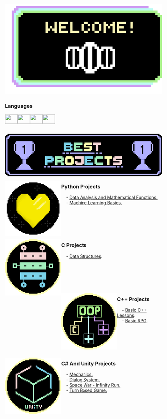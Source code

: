 <p align="center">
<img align="center"src="https://github.com/heloisaPazeti/heloisaPazeti/blob/main/Welcome4.gif"/>
</p>

##

### Languages
<img height="30" width="40" src="https://cdn.jsdelivr.net/gh/devicons/devicon/icons/c/c-line.svg"><img height="30" width="40" src="https://cdn.jsdelivr.net/gh/devicons/devicon@latest/icons/cplusplus/cplusplus-plain.svg"><img height="30" width="40" src="https://cdn.jsdelivr.net/gh/devicons/devicon/icons/csharp/csharp-line.svg"><img height="30" width="40" src="https://cdn.jsdelivr.net/gh/devicons/devicon@latest/icons/python/python-original.svg">

##

<p align="center">
  <img align="center" height="136" width="512" src="https://github.com/heloisaPazeti/heloisaPazeti/blob/main/BestProjectsFinal.png"/>
</p>

<p>
  <a href="https://github.com/heloisaPazeti/SpaceWar">
  <img align="left" height="180" width="180" src="https://github.com/heloisaPazeti/heloisaPazeti/blob/main/SpaceWarIcon.png" />
  </a>
  
  ### Python Projects
  &nbsp;&nbsp;&nbsp;&nbsp;- <a href="https://github.com/heloisaPazeti/Calc_Numeric">Data Analysis and Mathematical Functions.</a><br>
  &nbsp;&nbsp;&nbsp;&nbsp;- <a href="">Machine Learning Basics.</a><br>
  
  <br>
</p>
<br>
<br>
<br>

<p>  
  <img align="left" height="180" width="180" src="https://github.com/heloisaPazeti/heloisaPazeti/blob/main/DataStructure.png" />
  </a>
  
  ### C Projects
  &nbsp;&nbsp;&nbsp;&nbsp;- <a href="https://github.com/heloisaPazeti/EstruturaDeDados">Data Structures</a>.<br>
  
  <br>
</p>


<br>
<br>
<br>
<p>  
  <a href="https://github.com/heloisaPazeti/EstruturaDeDados">
  <img align="left" height="180" width="180" src="https://github.com/heloisaPazeti/heloisaPazeti/blob/main/Cplusplus.png" />
  </a>
  
  ### C++ Projects
  &nbsp;&nbsp;&nbsp;&nbsp;- <a href="https://github.com/heloisaPazeti/Basic_Cplusplus_Lessons/tree/main">Basic C++ Lessons</a>.<br>
  &nbsp;&nbsp;&nbsp;&nbsp;- <a href="https://github.com/drdbrioso/trabalhoFinalPOO2024">Basic RPG</a>.<br>
  
  <br>
</p>


<br>
<br>
<br>

<p>
  <a href="https://github.com/heloisaPazeti/UnityMechanics2D">
  <img align="left" height="180" width="180" src="https://github.com/heloisaPazeti/heloisaPazeti/blob/main/UnityProjectImage.png" />
  </a>
  
  ### C# And Unity Projects
  &nbsp;&nbsp;&nbsp;&nbsp;- <a href="https://github.com/heloisaPazeti/UnityMechanics2D">Mechanics.</a><br>
  &nbsp;&nbsp;&nbsp;&nbsp;- <a href="https://github.com/heloisaPazeti/DialogSystemTest">Dialog System.</a><br>
  &nbsp;&nbsp;&nbsp;&nbsp;- <a href="https://github.com/heloisaPazeti/SpaceWar">Space War - Infinity Run.</a><br>
  &nbsp;&nbsp;&nbsp;&nbsp;- <a href="https://github.com/heloisaPazeti/Unity-Turn-Based-Game">Turn Based Game.</a><br>
  <br>
</p>



